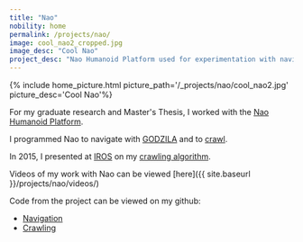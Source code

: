 ```yaml
---
title: "Nao"
nobility: home
permalink: /projects/nao/
image: cool_nao2_cropped.jpg
image_desc: "Cool Nao"
project_desc: "Nao Humanoid Platform used for experimentation with navigation and crawling."
---
```


{% include home_picture.html picture_path='/_projects/nao/cool_nao2.jpg' picture_desc='Cool Nao'%}

For my graduate research and Master's Thesis, I worked with the [Nao Humanoid Platform](https://www.aldebaran.com/en/cool-robots/nao).

I programmed Nao to navigate with [GODZILA](http://dx.doi.org/10.1109/CCDC.2014.6852631) and to [crawl](http://dx.doi.org/10.1109/IROS.2015.7354220).

In 2015, I presented at [IROS](http://www.iros2015.org/) on my [crawling algorithm](https://www.youtube.com/embed/leQpX1VDJok).

Videos of my work with Nao can be viewed [here]({{ site.baseurl }}/projects/nao/videos/)

Code from the project can be viewed on my github:

  - [Navigation](https://github.com/griswaldbrooks/naonav)
  - [Crawling](https://github.com/griswaldbrooks/naocrawl)
